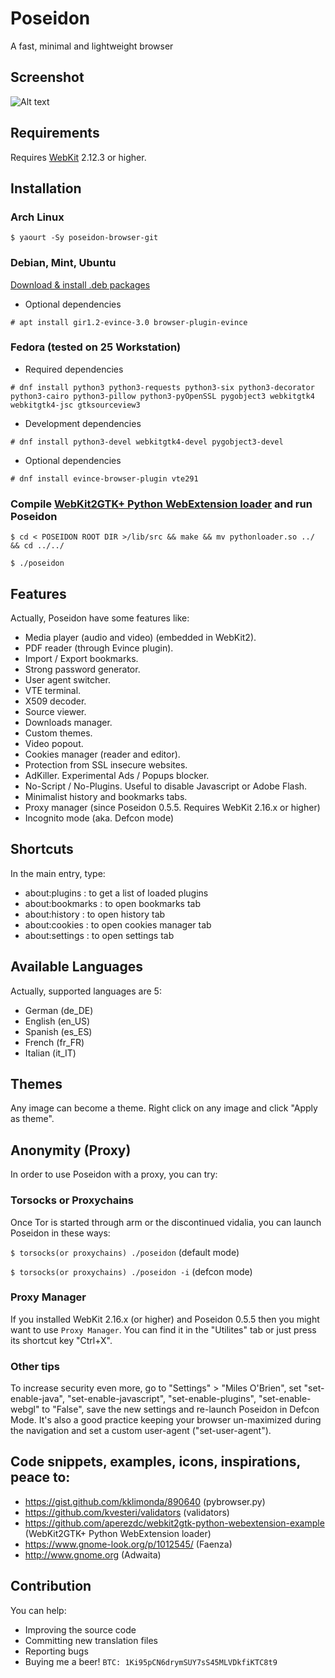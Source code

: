# Poseidon
A fast, minimal and lightweight browser

## Screenshot

![Alt text](http://arbornet.org/~sidus/images/gscreenshot_2017-03-27-154512.png "Poseidon on Arch Linux")

## Requirements

Requires [WebKit](https://webkitgtk.org/) 2.12.3 or higher.

## Installation

### Arch Linux

`$ yaourt -Sy poseidon-browser-git`

### Debian, Mint, Ubuntu

[Download & install .deb packages](https://github.com/sidus-dev/poseidon/releases)

* Optional dependencies

`# apt install gir1.2-evince-3.0 browser-plugin-evince`

### Fedora (tested on 25 Workstation)

* Required dependencies

`# dnf install python3 python3-requests python3-six python3-decorator python3-cairo python3-pillow python3-pyOpenSSL pygobject3 webkitgtk4 webkitgtk4-jsc gtksourceview3`

* Development dependencies

`# dnf install python3-devel webkitgtk4-devel pygobject3-devel`

* Optional dependencies

`# dnf install evince-browser-plugin vte291`

### Compile [WebKit2GTK+ Python WebExtension loader](https://github.com/aperezdc/webkit2gtk-python-webextension-example) and run Poseidon

`$ cd < POSEIDON ROOT DIR >/lib/src && make && mv pythonloader.so ../ && cd ../../`

`$ ./poseidon`

## Features

Actually, Poseidon have some features like:

* Media player (audio and video) (embedded in WebKit2).
* PDF reader (through Evince plugin).
* Import / Export bookmarks.
* Strong password generator.
* User agent switcher.
* VTE terminal.
* X509 decoder.
* Source viewer.
* Downloads manager.
* Custom themes.
* Video popout.
* Cookies manager (reader and editor).
* Protection from SSL insecure websites.
* AdKiller. Experimental Ads / Popups blocker.
* No-Script / No-Plugins. Useful to disable Javascript or Adobe Flash.
* Minimalist history and bookmarks tabs.
* Proxy manager (since Poseidon 0.5.5. Requires WebKit 2.16.x or higher)
* Incognito mode (aka. Defcon mode)

## Shortcuts

In the main entry, type:

* about:plugins : to get a list of loaded plugins
* about:bookmarks : to open bookmarks tab
* about:history : to open history tab
* about:cookies : to open cookies manager tab
* about:settings : to open settings tab

## Available Languages

Actually, supported languages are 5:

* German (de_DE)
* English (en_US)
* Spanish (es_ES)
* French (fr_FR)
* Italian (it_IT)

## Themes

Any image can become a theme. Right click on any image and click "Apply as theme".

## Anonymity (Proxy)

In order to use Poseidon with a proxy, you can try:

### Torsocks or Proxychains

Once Tor is started through arm or the discontinued vidalia, you can launch Poseidon in these ways:

`$ torsocks(or proxychains) ./poseidon` (default mode)

`$ torsocks(or proxychains) ./poseidon -i` (defcon mode)

### Proxy Manager

If you installed WebKit 2.16.x (or higher) and Poseidon 0.5.5 then you might want to use `Proxy Manager`.
You can find it in the "Utilites" tab or just press its shortcut key "Ctrl+X".

### Other tips

To increase security even more, go to "Settings" > "Miles O'Brien", set "set-enable-java", "set-enable-javascript", "set-enable-plugins", "set-enable-webgl" to "False", save the new settings and re-launch Poseidon in Defcon Mode. It's also a good practice keeping your browser un-maximized during the navigation and set a custom user-agent ("set-user-agent").

## Code snippets, examples, icons, inspirations, peace to:

* https://gist.github.com/kklimonda/890640 (pybrowser.py)
* https://github.com/kvesteri/validators (validators)
* https://github.com/aperezdc/webkit2gtk-python-webextension-example (WebKit2GTK+ Python WebExtension loader)
* https://www.gnome-look.org/p/1012545/ (Faenza)
* http://www.gnome.org (Adwaita)

## Contribution

You can help:

* Improving the source code
* Committing new translation files
* Reporting bugs
* Buying me a beer! `BTC: 1Ki95pCN6drymSUY7sS45MLVDkfiKTC8t9`

